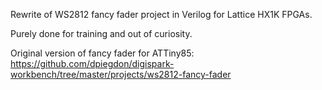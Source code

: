 Rewrite of WS2812 fancy fader project in Verilog for Lattice HX1K FPGAs.

Purely done for training and out of curiosity.

Original version of fancy fader for ATTiny85:
https://github.com/dpiegdon/digispark-workbench/tree/master/projects/ws2812-fancy-fader
